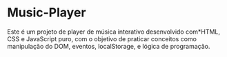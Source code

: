 # Music-Player
Este é um projeto de player de música interativo desenvolvido com*HTML, CSS e JavaScript puro, com o objetivo de praticar conceitos como manipulação do DOM, eventos, localStorage, e lógica de programação.
